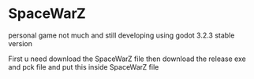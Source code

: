 # SpaceWarZ
personal game not much and still developing
using godot 3.2.3 stable version



First u need download the SpaceWarZ file
then download  the release exe and pck file and put this inside SpaceWarZ  file
